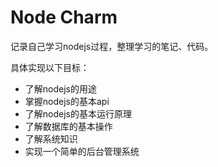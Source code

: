 # Node Charm
记录自己学习nodejs过程，整理学习的笔记、代码。  

具体实现以下目标：  
* 了解nodejs的用途
* 掌握nodejs的基本api
* 了解nodejs的基本运行原理
* 了解数据库的基本操作
* 了解系统知识
* 实现一个简单的后台管理系统
